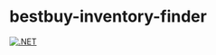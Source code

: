 # bestbuy-inventory-finder

[![.NET](https://github.com/mpaille/bestbuy-inventory-finder/actions/workflows/dotnet.yml/badge.svg)](https://github.com/mpaille/bestbuy-inventory-finder/actions/workflows/dotnet.yml)